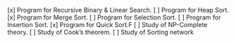  [x] Program for Recursive Binary & Linear Search. 
 [ ]  Program for Heap Sort.
 [x] Program for Merge Sort.
 [ ] Program for Selection Sort.
 [ ] Program for Insertion Sort.
 [x] Program for Quick Sort.F
 [ ] Study of NP-Complete theory.
 [ ] Study of Cook’s theorem.
 [ ] Study of Sorting network